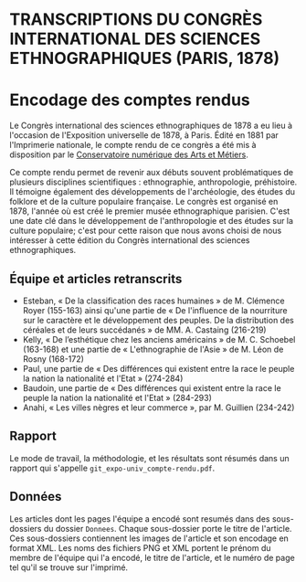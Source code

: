 # TRANSCRIPTIONS DU CONGRÈS INTERNATIONAL DES SCIENCES ETHNOGRAPHIQUES (PARIS, 1878)

# Encodage des comptes rendus

Le Congrès international des sciences ethnographiques de 1878 a eu lieu à l'occasion de l'Exposition universelle de 1878, à Paris. Édité en 1881 par l'Imprimerie nationale, le compte rendu de ce congrès a été mis à disposition par le [Conservatoire numérique des Arts et Métiers](http://cnum.cnam.fr/CGI/redir.cgi?8XAE243).

Ce compte rendu permet de revenir aux débuts souvent problématiques de plusieurs disciplines scientifiques : ethnographie, anthropologie, préhistoire. Il témoigne également des développements de l'archéologie, des études du folklore et de la culture populaire française. Le congrès est organisé en 1878, l'année où est créé le premier musée ethnographique parisien. C'est une date clé dans le développement de l'anthropologie et des études sur la culture populaire; c'est pour cette raison que nous avons choisi de nous intéresser à cette édition du Congrès international des sciences ethnographiques.

## Équipe et articles retranscrits

- Esteban, « De la classification des races humaines » de M. Clémence Royer (155-163) ainsi qu'une partie de « De l'influence de la nourriture sur le caractère et le développement des peuples. De la distribution des céréales et de leurs succédanés » de MM. A. Castaing (216-219)
- Kelly, « De l’esthétique chez les anciens américains » de M. C. Schoebel (163-168) et une partie de « L'ethnographie de l'Asie » de M. Léon de Rosny (168-172)
- Paul, une partie de « Des différences qui existent entre la race le peuple la nation la nationalité et l'Etat » (274-284)
- Baudoin, une partie de « Des différences qui existent entre la race le peuple la nation la nationalité et l'Etat » (284-293)
- Anahi, « Les villes nègres et leur commerce », par M. Guillien (234-242)

## Rapport
Le mode de travail, la méthodologie, et les résultats sont résumés dans un rapport qui s'appelle `git_expo-univ_compte-rendu.pdf`.

## Données
Les articles dont les pages l'équipe a encodé sont resumés dans des sous-dossiers du dossier `Donnees`. Chaque sous-dossier porte le titre de l'article. Ces sous-dossiers contiennent les images de l'article et son encodage en format XML. Les noms des fichiers PNG et XML portent le prénom du membre de l'équipe qui l'a encodé, le titre de l'article, et le numéro de page tel qu'il se trouve sur l'imprimé.
